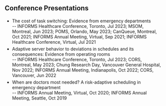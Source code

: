 <h2 id="talks" style="margin: 2px 0px 20px;">Conference Presentations</h2>

<ul style="margin:0 0 5px;">
  <li><autocolor>The cost of task switching: Evidence from emergency departments</autocolor></li>
      -- INFORMS Healthcare Conference, Toronto, Jul 2023; MSOM, Montreal, Jun 2023; POMS, Orlando, May 2023; CanQueue, Montreal, Oct 2021; INFORMS Annual Meeting, Virtual, Sep 2021; INFORMS Healthcare Conference, Virtual, Jul 2021<br>
</ul>

<ul style="margin:0 0 5px;">
  <li><autocolor>Adaptive server behavior to deviations in schedules and its consequences: Evidence from operating rooms</autocolor></li>
      -- INFORMS Healthcare Conference, Toronto, Jul 2023; CORS, Montreal, May 2023; Chung Research Day, Vancouver General Hospital, Nov 2022; INFORMS Annual Meeting, Indianapolis, Oct 2022; CORS, Vancouver, Jun 2022<br>
</ul>

<ul style="margin:0 0 5px;">
  <li><autocolor>When are doctors most needed? A risk-adaptive scheduling in emergency department</autocolor></li>
      -- INFORMS Annual Meeting, Virtual, Oct 2020; INFORMS Annual Meeting, Seattle, Oct 2019<br>
</ul>

